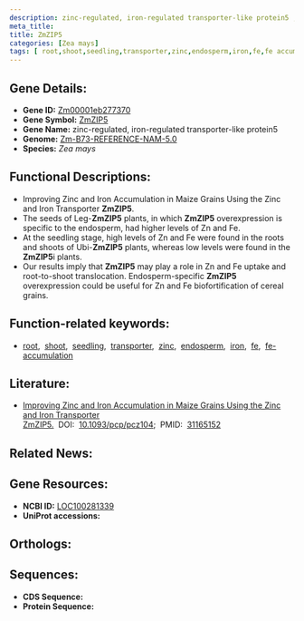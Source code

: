 ```yaml
---
description: zinc-regulated, iron-regulated transporter-like protein5 ; Zm00001eb277370 ; Zea mays
meta_title:
title: ZmZIP5
categories: [Zea mays]
tags: [ root,shoot,seedling,transporter,zinc,endosperm,iron,fe,fe accumulation ]
---
```


## Gene Details:
- **Gene ID:** [Zm00001eb277370]()
- **Gene Symbol:** <u>ZmZIP5</u>
- **Gene Name:** zinc-regulated, iron-regulated transporter-like protein5
- **Genome:** [Zm-B73-REFERENCE-NAM-5.0]()
- **Species:** *Zea mays*

## Functional Descriptions:
   - Improving Zinc and Iron Accumulation in Maize Grains Using the Zinc and Iron Transporter **ZmZIP5**.
   - The seeds of Leg-**ZmZIP5** plants, in which **ZmZIP5** overexpression is specific to the endosperm, had higher levels of Zn and Fe.
   - At the seedling stage, high levels of Zn and Fe were found in the roots and shoots of Ubi-**ZmZIP5** plants, whereas low levels were found in the **ZmZIP5**i plants.
   - Our results imply that **ZmZIP5** may play a role in Zn and Fe uptake and root-to-shoot translocation. Endosperm-specific **ZmZIP5** overexpression could be useful for Zn and Fe biofortification of cereal grains.

## Function-related keywords:
   - [root](/tags/root/),&nbsp;&nbsp;[shoot](/tags/shoot/),&nbsp;&nbsp;[seedling](/tags/seedling/),&nbsp;&nbsp;[transporter](/tags/transporter/),&nbsp;&nbsp;[zinc](/tags/zinc/),&nbsp;&nbsp;[endosperm](/tags/endosperm/),&nbsp;&nbsp;[iron](/tags/iron/),&nbsp;&nbsp;[fe](/tags/fe/),&nbsp;&nbsp;[fe-accumulation](/tags/fe-accumulation/)

## Literature:
   - [Improving Zinc and Iron Accumulation in Maize Grains Using the Zinc and Iron Transporter ZmZIP5.](https://doi.org/10.1093/pcp/pcz104)&nbsp;&nbsp;DOI:&nbsp;&nbsp;[10.1093/pcp/pcz104](https://doi.org/10.1093/pcp/pcz104);&nbsp;&nbsp;PMID:&nbsp;&nbsp;[31165152](https://pubmed.ncbi.nlm.nih.gov/31165152/)

## Related News:

## Gene Resources:
- **NCBI ID:**  [LOC100281339](https://www.ncbi.nlm.nih.gov/gene/?term=LOC100281339)
- **UniProt accessions:**  [](https://www.uniprot.org/uniprotkb//entry)

## Orthologs:

## Sequences:
- **CDS Sequence:**
- **Protein Sequence:**
